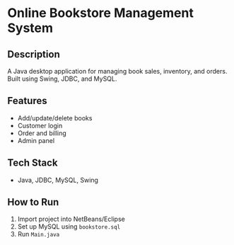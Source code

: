 # Online Bookstore Management System

## Description
A Java desktop application for managing book sales, inventory, and orders. Built using Swing, JDBC, and MySQL.

## Features
- Add/update/delete books
- Customer login
- Order and billing
- Admin panel

## Tech Stack
- Java, JDBC, MySQL, Swing

## How to Run
1. Import project into NetBeans/Eclipse
2. Set up MySQL using `bookstore.sql`
3. Run `Main.java`
